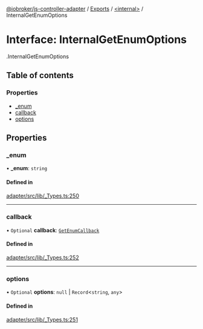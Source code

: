 [@iobroker/js-controller-adapter](../README.md) / [Exports](../modules.md) / [<internal\>](../modules/internal_.md) / InternalGetEnumOptions

# Interface: InternalGetEnumOptions

[<internal>](../modules/internal_.md).InternalGetEnumOptions

## Table of contents

### Properties

- [\_enum](internal_.InternalGetEnumOptions.md#_enum)
- [callback](internal_.InternalGetEnumOptions.md#callback)
- [options](internal_.InternalGetEnumOptions.md#options)

## Properties

### \_enum

• **\_enum**: `string`

#### Defined in

[adapter/src/lib/_Types.ts:250](https://github.com/ioBroker/ioBroker.js-controller/blob/3cca9285/packages/adapter/src/lib/_Types.ts#L250)

___

### callback

• `Optional` **callback**: [`GetEnumCallback`](../modules/internal_.md#getenumcallback)

#### Defined in

[adapter/src/lib/_Types.ts:252](https://github.com/ioBroker/ioBroker.js-controller/blob/3cca9285/packages/adapter/src/lib/_Types.ts#L252)

___

### options

• `Optional` **options**: ``null`` \| `Record`<`string`, `any`\>

#### Defined in

[adapter/src/lib/_Types.ts:251](https://github.com/ioBroker/ioBroker.js-controller/blob/3cca9285/packages/adapter/src/lib/_Types.ts#L251)
